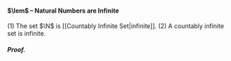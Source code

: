 #### $\lem$ – Natural Numbers are Infinite
(1) The set $\N$ is [[Countably Infinite Set|infinite]].
(2) A countably infinite set is infinite.

##### *Proof.*
